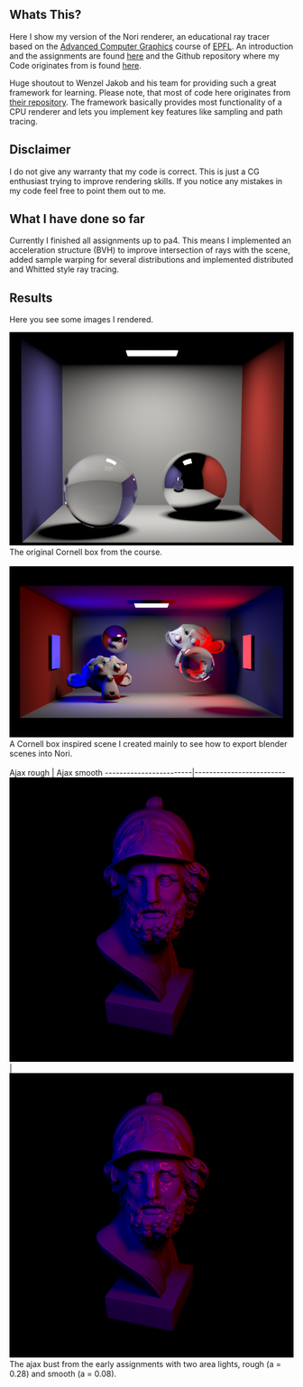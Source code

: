 ## Whats This?
Here I show my version of the Nori renderer, an educational ray tracer based on the [Advanced Computer Graphics](http://rgl.epfl.ch/courses/ACG20) 
course of [EPFL](https://www.epfl.ch/en/). An introduction and the assignments are found [here](https://wjakob.github.io/nori/) 
and the Github repository where my Code originates from is found [here](https://github.com/wjakob/nori).

Huge shoutout to Wenzel Jakob and his team for providing such a great framework for learning. Please note, that most of 
code here originates from [their repository](https://github.com/wjakob/nori). 
The framework basically provides most functionality of a CPU renderer and lets you implement key features like sampling and path tracing.

## Disclaimer
I do not give any warranty that my code is correct. This is just a CG enthusiast trying to improve rendering skills. 
If you notice any mistakes in my code feel free to point them out to me.

## What I have done so far
Currently I finished all assignments up to pa4. This means I implemented an acceleration structure (BVH) to improve 
intersection of rays with the scene, added sample warping for several distributions and implemented distributed and 
Whitted style ray tracing. 


## Results
Here you see some images I rendered.

![Original Cornell box](results/cbox-whitted.png) \
The original Cornell box from the course. \
\
![Self created Cornell inspired box](results/cbox_mul_area.png) \
A Cornell box inspired scene I created mainly to see how to export blender scenes into Nori. \
\
Ajax rough          |  Ajax smooth
------------------------|-------------------------
![Ajax bust with two area lights (rough)](results/ajax_mul_area_rough.png) | ![Ajax bust with two area lights (smooth)](results/ajax_mul_area_smooth.png)\
The ajax bust from the early assignments with two area lights, rough (a = 0.28) and smooth (a = 0.08).
